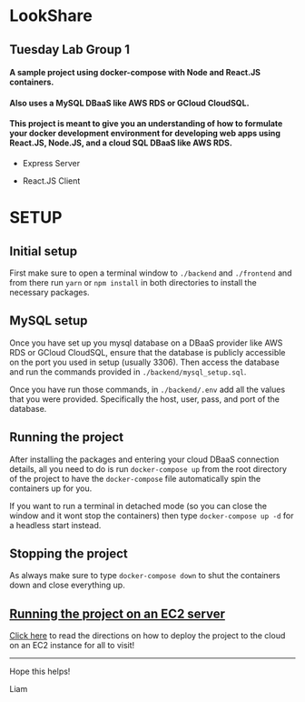 # LookShare
## Tuesday Lab Group 1
#### A sample project using docker-compose with Node and React.JS containers.
#### Also uses a MySQL DBaaS like AWS RDS or GCloud CloudSQL.
#### This project is meant to give you an understanding of how to formulate your docker development environment for developing web apps using React.JS, Node.JS, and a cloud SQL DBaaS like AWS RDS.

- Express Server

- React.JS Client

# SETUP

## Initial setup
First make sure to open a terminal window to `./backend` and `./frontend` and from there run `yarn` or `npm install` in both directories to install the necessary packages. 

## MySQL setup
Once you have set up you mysql database on a DBaaS provider like AWS RDS or GCloud CloudSQL, ensure that the database is publicly accessible on the port you used in setup (usually 3306). Then access the database and run the commands provided in `./backend/mysql_setup.sql`. 

Once you have run those commands, in `./backend/.env` add all the values that you were provided. Specifically the host, user, pass, and port of the database.

## Running the project
After installing the packages and entering your cloud DBaaS connection details, all you need to do is run `docker-compose up` from the root directory of the project to have the `docker-compose` file automatically spin the containers up for you.

If you want to run a terminal in detached mode (so you can close the window and it wont stop the containers) then type `docker-compose up -d` for a headless start instead.

## Stopping the project
As always make sure to type `docker-compose down` to shut the containers down and close everything up.

## [Running the project on an EC2 server](CloudDeploy.md)
[Click here](CloudDeploy.md) to read the directions on how to deploy the project to the cloud on an EC2 instance for all to visit!
___
Hope this helps!

Liam
